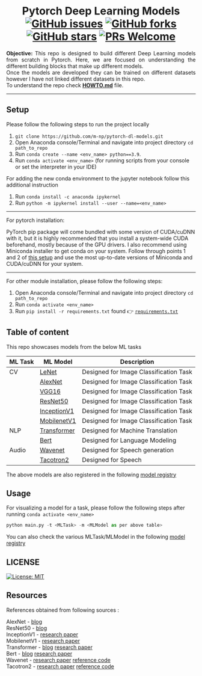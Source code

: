 <h1 align = "center">
  Pytorch Deep Learning Models <br>
  <a href="https://github.com/m-np/pytorch-dl-models/issues"><img alt="GitHub issues" src="https://img.shields.io/github/issues/m-np/pytorch-dl-models?logo=git&style=plastic"></a>
  <a href="https://github.com/m-np/pytorch-dl-models/network"><img alt="GitHub forks" src="https://img.shields.io/github/forks/m-np/pytorch-dl-models?style=plastic&logo=github"></a>
  <a href="https://github.com/m-np/pytorch-dl-models/stargazers"><img alt="GitHub stars" src="https://img.shields.io/github/stars/m-np/pytorch-dl-models?style=plastic&logo=github"></a>
  <a href="https://makeapullrequest.com/"><img alt="PRs Welcome" src="https://img.shields.io/badge/PRs-welcome-brightgreen.svg?style=plastic&logo=open-source-initiative"></a>
</h1>

<div align = "justify">

**Objective:** This repo is designed to build different Deep Learning models from scratch in Pytorch. Here, we are focused on understanding the different building blocks that make up different models. </br>
Once the models are developed they can be trained on different datasets however I have not linked different datasets in this repo. </br>
To understand the repo check [**HOWTO.md**](./HOWTO.md) file.

---

</div>

## Setup

Please follow the following steps to run the project locally <br/>

1. `git clone https://github.com/m-np/pytorch-dl-models.git`
2. Open Anaconda console/Terminal and navigate into project directory `cd path_to_repo`
3. Run `conda create --name <env_name> python==3.9`.
4. Run `conda activate <env_name>` (for running scripts from your console or set the interpreter in your IDE)

For adding the new conda environment to the jupyter notebook follow this additional instruction
1. Run `conda install -c anaconda ipykernel`
2. Run `python -m ipykernel install --user --name=<env_name>`

-----

For pytorch installation:

PyTorch pip package will come bundled with some version of CUDA/cuDNN with it,
but it is highly recommended that you install a system-wide CUDA beforehand, mostly because of the GPU drivers. 
I also recommend using Miniconda installer to get conda on your system.
Follow through points 1 and 2 of [this setup](https://github.com/Petlja/PSIML/blob/master/docs/MachineSetup.md)
and use the most up-to-date versions of Miniconda and CUDA/cuDNN for your system.

-----

For other module installation, please follow the following steps:
1. Open Anaconda console/Terminal and navigate into project directory `cd path_to_repo`
2. Run `conda activate <env_name>`
3. Run `pip install -r requirements.txt` found 👉 [`requirements.txt`](./requirements.txt)

## Table of content

This repo showcases models from the below ML tasks

| ML Task    | ML Model | Description |
| --------- | ------- | ------ |
| CV     | [LeNet](src/models/cv/lenet) | Designed for Image Classification Task |
|        | [AlexNet](src/models/cv/alexnet) | Designed for Image Classification Task |
|        | [VGG16](src/models/cv/vggnet) | Designed for Image Classification Task |
|        | [ResNet50](src/models/cv/resnet) | Designed for Image Classification Task |
|        | [InceptionV1](src/models/cv/inception) | Designed for Image Classification Task |
|        | [MobilenetV1](src/models/cv/mobilenet) | Designed for Image Classification Task |
| NLP    | [Transformer](src/models/nlp/original_transformer) | Designed for Machine Translation |
|        | [Bert](src/models/nlp/Bert) | Designed for Language Modeling |
| Audio  | [Wavenet](src/models/audio/Wavenet) | Designed for Speech generation |
|        | [Tacotron2](src/models/audio/Tacotron2) | Designed for Speech |

The above models are also registered in the following [model registry](src/model_registry.py)

## Usage

For visualizing a model for a task, please follow the following steps after running `conda activate <env_name>` 

```python
python main.py -t <MLTask> -m <MLModel as per above table>
```
You can also check the various MLTask/MLModel in the following [model registry](src/model_registry.py)

## LICENSE 

[![License: MIT](https://img.shields.io/badge/License-MIT-yellow.svg)](./LICENSE)


## Resources

<p align = "justify">
  References obtained from following sources :
   
AlexNet - [blog](https://medium.com/@siddheshb008/alexnet-architecture-explained-b6240c528bd5)  </br>
ResNet50 - [blog](https://medium.com/@freshtechyy/a-detailed-introduction-to-resnet-and-its-implementation-in-pytorch-744b13c8074a) </br>
InceptionV1 - [research paper](https://arxiv.org/abs/1409.4842) </br>
MobilenetV1 - [research paper](https://arxiv.org/abs/1704.04861) </br>
Transformer - [blog](https://medium.com/@hunter-j-phillips/multi-head-attention-7924371d477a) [research paper](https://arxiv.org/abs/1706.03762) </br>
Bert - [blog](https://medium.com/@hunter-j-phillips/multi-head-attention-7924371d477a) [research paper](https://arxiv.org/abs/1810.04805) </br>
Wavenet - [research paper](https://arxiv.org/abs/1609.03499) [reference code](https://github.com/r9y9/wavenet_vocoder/blob/master/wavenet_vocoder/modules.py) </br>
Tacotron2 - [research paper](https://arxiv.org/abs/1712.05884) [reference code](https://github.com/NVIDIA/tacotron2/blob/master/model.py) </br>
</p>
